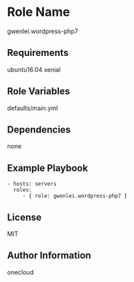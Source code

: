 Role Name
=========
gwenlei.wordpress-php7

Requirements
------------
ubuntu16.04 xenial

Role Variables
--------------
defaults/main.yml

Dependencies
------------
none

Example Playbook
----------------

    - hosts: servers
      roles:
         - { role: gwenlei.wordpress-php7 }

License
-------
MIT

Author Information
------------------
onecloud
